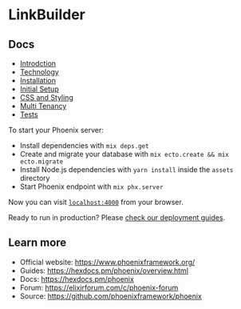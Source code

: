 # LinkBuilder

## Docs

  * [Introdction](docs/introduction.md)
  * [Technology](docs/technology.md)
  * [Installation](docs/installation.md)
  * [Initial Setup](docs/initial_setup.md)
  * [CSS and Styling](docs/styling.md)
  * [Multi Tenancy](docs/multitenancy.md)
  * [Tests](docs/tests.md)


To start your Phoenix server:

  * Install dependencies with `mix deps.get`
  * Create and migrate your database with `mix ecto.create && mix ecto.migrate`
  * Install Node.js dependencies with `yarn install` inside the `assets` directory
  * Start Phoenix endpoint with `mix phx.server`

Now you can visit [`localhost:4000`](http://localhost:4000) from your browser.

Ready to run in production? Please [check our deployment guides](https://hexdocs.pm/phoenix/deployment.html).

## Learn more

  * Official website: https://www.phoenixframework.org/
  * Guides: https://hexdocs.pm/phoenix/overview.html
  * Docs: https://hexdocs.pm/phoenix
  * Forum: https://elixirforum.com/c/phoenix-forum
  * Source: https://github.com/phoenixframework/phoenix
